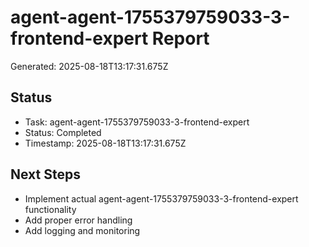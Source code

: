 # agent-agent-1755379759033-3-frontend-expert Report

Generated: 2025-08-18T13:17:31.675Z

## Status
- Task: agent-agent-1755379759033-3-frontend-expert
- Status: Completed
- Timestamp: 2025-08-18T13:17:31.675Z

## Next Steps
- Implement actual agent-agent-1755379759033-3-frontend-expert functionality
- Add proper error handling
- Add logging and monitoring

